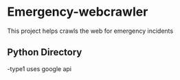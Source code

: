 # Emergency-webcrawler

This project helps crawls the web for emergency incidents
## Python Directory
-type1 uses google api

